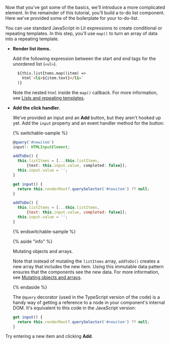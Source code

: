 Now that you've got some of the basics, we'll introduce a more complicated element. In the remainder of this tutorial, you'll build a to-do list component. Here we've provided some of the boilerplate for your to-do-list.

You can use standard JavaScript in Lit expressions to create conditional or repeating templates. In this step, you'll use `map()` to turn an array of data into a repeating template.

*   **Render list items.**

    Add the following expression between the start and end tags for the unordered list (`<ul>`).

    ```html
      ${this.listItems.map((item) =>
        html`<li>${item.text}</li>`
      )}
    ```

    Note the nested `html` inside the `map()` callback. For more information, see [Lists and repeating templates](/docs/templates/lists/).

*   **Add the click handler.**

    We've provided an input and an **Add** button, but they aren't hooked up yet. Add the `input` property and an event handler method for the button:


    {% switchable-sample %}

    ```ts
    @query('#newitem')
    input!: HTMLInputElement;

    addToDo() {
      this.listItems = [...this.listItems,
          {text: this.input.value, completed: false}];
      this.input.value = '';
    }
    ```

    ```js
    get input() {
      return this.renderRoot?.querySelector('#newitem') ?? null;
    }

    addToDo() {
      this.listItems = [...this.listItems,
          {text: this.input.value, completed: false}];
      this.input.value = '';
    }
    ```

    {% endswitchable-sample %}

    {% aside "info" %}

    Mutating objects and arrays.

    Note that instead of mutating the `listItems` array, `addToDo()` creates a new array that includes the new item. Using this immutable data pattern ensures that the components see the new data. For more information, see [Mutating objects and arrays](/docs/components/properties/#mutating-properties).

    {% endaside %}

    The `@query` decorator (used in the TypeScript version of the code) is a handy way of getting a reference to a node in your component's internal DOM. It's  equivalent to this code in the JavaScript version:

    ```js
    get input() {
      return this.renderRoot?.querySelector('#newitem') ?? null;
    }
    ```

Try entering a new item and clicking **Add**.

